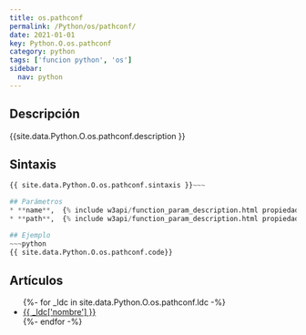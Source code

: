 ```yaml
---
title: os.pathconf
permalink: /Python/os/pathconf/
date: 2021-01-01
key: Python.O.os.pathconf
category: python
tags: ['funcion python', 'os']
sidebar: 
  nav: python
---
```


## Descripción
{{site.data.Python.O.os.pathconf.description }}

## Sintaxis
~~~python
{{ site.data.Python.O.os.pathconf.sintaxis }}~~~

## Parámetros
* **name**,  {% include w3api/function_param_description.html propiedad=site.data.Python.O.os.pathconf valor="name" %}
* **path**,  {% include w3api/function_param_description.html propiedad=site.data.Python.O.os.pathconf valor="path" %}

## Ejemplo
~~~python
{{ site.data.Python.O.os.pathconf.code}}
~~~

## Artículos
<ul>
{%- for _ldc in site.data.Python.O.os.pathconf.ldc -%}
   <li>
       <a href="{{_ldc['url'] }}">{{ _ldc['nombre'] }}</a>
   </li>
{%- endfor -%}
</ul>
